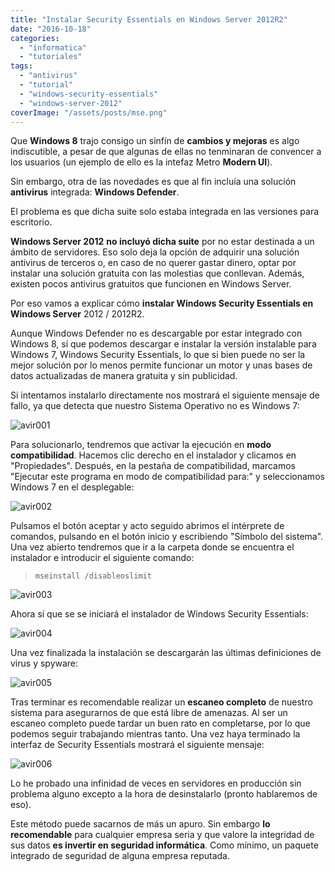 ```yaml
---
title: "Instalar Security Essentials en Windows Server 2012R2"
date: "2016-10-18"
categories: 
  - "informatica"
  - "tutoriales"
tags: 
  - "antivirus"
  - "tutorial"
  - "windows-security-essentials"
  - "windows-server-2012"
coverImage: "/assets/posts/mse.png"
---
```


Que **Windows 8** trajo consigo un sinfín de **cambios y mejoras** es algo indiscutible, a pesar de que algunas de ellas no tenminaran de convencer a los usuarios (un ejemplo de ello es la intefaz Metro **Modern UI**).

Sin embargo, otra de las novedades es que al fin incluía una solución **antivirus** integrada: **Windows Defender**.

El problema es que dicha suite solo estaba integrada en las versiones para escritorio.

**Windows Server 2012** **no incluyó dicha suite** por no estar destinada a un ámbito de servidores. Eso solo deja la opción de adquirir una solución antivirus de terceros o, en caso de no querer gastar dinero, optar por instalar una solución gratuita con las molestias que conllevan. Además, existen pocos antivirus gratuitos que funcionen en Windows Server.

Por eso vamos a explicar cómo **instalar Windows Security Essentials en Windows Server** 2012 / 2012R2.

Aunque Windows Defender no es descargable por estar integrado con Windows 8, sí que podemos descargar e instalar la versión instalable para Windows 7, Windows Security Essentials, lo que si bien puede no ser la mejor solución por lo menos permite funcionar un motor y unas bases de datos actualizadas de manera gratuita y sin publicidad.

Si intentamos instalarlo directamente nos mostrará el siguiente mensaje de fallo, ya que detecta que nuestro Sistema Operativo no es Windows 7:

![avir001](/assets/posts/images/avir001-e1476639866986.png)

Para solucionarlo, tendremos que activar la ejecución en **modo compatibilidad**. Hacemos clic derecho en el instalador y clicamos en "Propiedades". Después, en la pestaña de compatibilidad, marcamos "Ejecutar este programa en modo de compatibilidad para:" y seleccionamos Windows 7 en el desplegable:

![avir002](/assets/posts/images/avir002-e1476640018141.png)

Pulsamos el botón aceptar y acto seguido abrimos el intérprete de comandos, pulsando en el botón inicio y escribiendo "Símbolo del sistema". Una vez abierto tendremos que ir a la carpeta donde se encuentra el instalador e introducir el siguiente comando:

> `mseinstall /disableoslimit`

![avir003](/assets/posts/images/avir003-1.png)

Ahora sí que se se iniciará el instalador de Windows Security Essentials:

![avir004](/assets/posts/images/avir004-e1476640053250.png)

Una vez finalizada la instalación se descargarán las últimas definiciones de virus y spyware:

![avir005](/assets/posts/images/avir005-e1476640097312.png)

Tras terminar es recomendable realizar un **escaneo completo** de nuestro sistema para asegurarnos de que está libre de amenazas. Al ser un escaneo completo puede tardar un buen rato en completarse, por lo que podemos seguir trabajando mientras tanto. Una vez haya terminado la interfaz de Security Essentials mostrará el siguiente mensaje:

![avir006](/assets/posts/images/avir006-e1476640192100.png)

Lo he probado una infinidad de veces en servidores en producción sin problema alguno excepto a la hora de desinstalarlo (pronto hablaremos de eso).

Este método puede sacarnos de más un apuro. Sin embargo **lo recomendable** para cualquier empresa seria y que valore la integridad de sus datos **es invertir en seguridad informática**. Como mínimo, un paquete integrado de seguridad de alguna empresa reputada.

